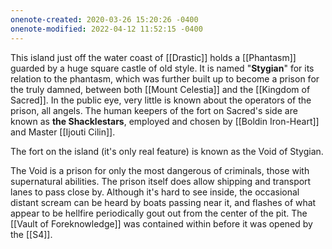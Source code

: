 ```yaml
---
onenote-created: 2020-03-26 15:20:26 -0400
onenote-modified: 2022-04-12 11:52:15 -0400
---
```


This island just off the water coast of [[Drastic]] holds a [[Phantasm]] guarded by a huge square castle of old style. It is named "**Stygian**" for its relation to the phantasm, which was further built up to become a prison for the truly damned, between both [[Mount Celestia]] and the [[Kingdom of Sacred]]. In the public eye, very little is known about the operators of the prison, all angels. The human keepers of the fort on Sacred's side are known as **the Shacklestars**, employed and chosen by [[Boldin Iron-Heart]] and Master [[Ijouti Cilin]].

The fort on the island (it's only real feature) is known as the Void of Stygian.

The Void is a prison for only the most dangerous of criminals, those with supernatural abilities. The prison itself does allow shipping and transport lanes to pass close by. Although it's hard to see inside, the occasional distant scream can be heard by boats passing near it, and flashes of what appear to be hellfire periodically gout out from the center of the pit. The [[Vault of Foreknowledge]] was contained within before it was opened by the [[S4]].
